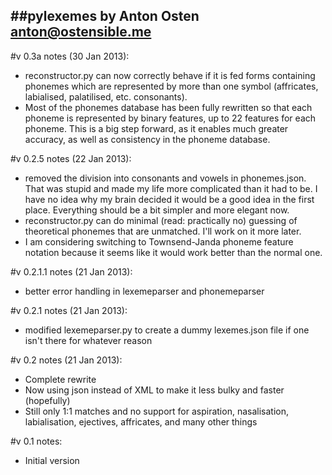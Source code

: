 ##pylexemes by Anton Osten
anton@ostensible.me
---------------------------------------------
#v 0.3a notes (30 Jan 2013):
- reconstructor.py can now correctly behave if it is fed forms containing phonemes which are represented by more than one symbol (affricates, labialised, palatilised, etc. consonants).
- Most of the phonemes database has been fully rewritten so that each phoneme is represented by binary features, up to 22 features for each phoneme. This is a big step forward, as it enables much greater accuracy, as well as consistency in the phoneme database.

#v 0.2.5 notes (22 Jan 2013):
- removed the division into consonants and vowels in phonemes.json. That was stupid and made my life more complicated than it had to be. I have no idea why my brain decided it would be a good idea in the first place. Everything should be a bit simpler and more elegant now.
- reconstructor.py can do minimal (read: practically no) guessing of theoretical phonemes that are unmatched. I'll work on it more later.
- I am considering switching to Townsend-Janda phoneme feature notation because it seems like it would work better than the normal one.

#v 0.2.1.1 notes (21 Jan 2013):
- better error handling in lexemeparser and phonemeparser

#v 0.2.1 notes (21 Jan 2013):
- modified lexemeparser.py to create a dummy lexemes.json file if one isn't there for whatever reason

#v 0.2 notes (21 Jan 2013):
- Complete rewrite
- Now using json instead of XML to make it less bulky and faster (hopefully)
- Still only 1:1 matches and no support for aspiration, nasalisation, labialisation, ejectives, affricates, and many other things

#v 0.1 notes:
- Initial version


